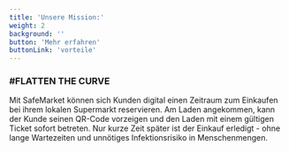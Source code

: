 ```yaml
---
title: 'Unsere Mission:'
weight: 2
background: ''
button: 'Mehr erfahren'
buttonLink: 'vorteile'
---
```


### #FLATTEN THE CURVE

Mit SafeMarket können sich Kunden digital einen Zeitraum zum Einkaufen bei ihrem lokalen Supermarkt reservieren.
Am Laden angekommen, kann der Kunde seinen QR-Code vorzeigen und den Laden mit einem gültigen Ticket sofort betreten.
Nur kurze Zeit später ist der Einkauf erledigt - ohne lange Wartezeiten und unnötiges Infektionsrisiko in Menschenmengen.
